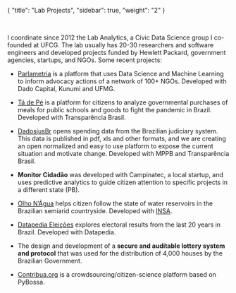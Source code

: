 {
    "title": "Lab Projects",
    "sidebar": true,
    "weight": "2"
}
<!-- {
    "title": "Lab Projects",
    "linktitle": "Projects",
    "menu": {
        "main": {
            "title": "View research page",
            "weight": -120
        }
    }
} -->

<br/>

I coordinate since 2012 the Lab Analytics, a Civic Data Science group I co-founded at UFCG. The lab usually has 20-30 researchers and software engineers and developed projects funded by Hewlett Packard, government agencies, startups, and NGOs. Some recent projects:

* [Parlametria](http://parlametria.org.br/)  is a platform that uses Data Science and Machine Learning to inform advocacy actions of a network of 100+ NGOs. Developed with Dado Capital, Kunumi and UFMG.

* [Tá de Pé](https://tadepemerenda.transparencia.org.br/)  is a platform for citizens to analyze governmental purchases of meals for public schools and goods to fight the pandemic in Brazil. Developed with Transparência Brasil.

* [DadosjusBr](https://www.dadosjusbr.org) opens spending data from the Brazilian judiciary system. This data is published in pdf, xls and other formats, and we are creating an open normalized and easy to use platform to expose the current situation and motivate change. Developed with MPPB and Transparência Brasil.

* **Monitor Cidadão** was developed with Campinatec, a local startup, and uses predictive analytics to guide citizen attention to specific projects in a different state (PB).

* [Olho N’Água](http://olhonagua.insa.gov.br/)  helps citizen follow the state of water reservoirs in the Brazilian semiarid countryside. Developed with [INSA](http://insa.gov.br/).

* [Datapedia Eleições](https://eleicoes.datapedia.info) explores electoral results from the last 20 years in Brazil. Developed with Datapedia.

* The design and development of a **secure and auditable lottery system and protocol** that was used for the distribution of 4,000 houses by the Brazilian Government.  

<!-- * I have led the programming and writing of in-depth data analysis reports. Three of such reports are:  [one about campaign donations](https://parlametria.org.br/relatorios/2019/11/setores-economicos-na-campanha-2018)  received by current members of the Brazilian Congress,  [one about the relationship between Congress members and the Amazon](https://analytics-ufcg.github.io/global-witness/perfil-parlamentares-gw-v2.html) , and  [one about patterns in calls to a support line for Cancer patients](https://nazareno.github.io/oncoguia/) . -->

* [Contribua.org](http://www.contribua.org/)  is a crowdsourcing/citizen-science platform based on PyBossa.
